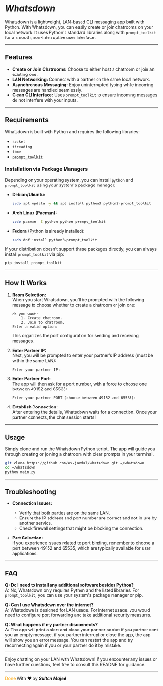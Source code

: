 # ***Whatsdown***

Whatsdown is a lightweight, LAN-based CLI messaging app built with Python. With Whatsdown, you can easily create or join chatrooms on your local network. It uses Python's standard libraries along with `prompt_toolkit` for a smooth, non-interruptive user interface.

---

## Features

- **Create or Join Chatrooms:** Choose to either host a chatroom or join an existing one.
- **LAN Networking:** Connect with a partner on the same local network.
- **Asynchronous Messaging:** Enjoy uninterrupted typing while incoming messages are handled seamlessly.
- **Clean CLI Interface:** Uses `prompt_toolkit` to ensure incoming messages do not interfere with your inputs.

---

## Requirements

Whatsdown is built with Python and requires the following libraries:

- `socket`
- `threading`
- `time`
- [`prompt_toolkit`](https://python-prompt-toolkit.readthedocs.io/)

### Installation via Package Managers

Depending on your operating system, you can install `python` and `prompt_toolkit` using your system's package manager:

- **Debian/Ubuntu:**
  ```bash
  sudo apt update -y && apt install python3 python3-prompt_toolkit
  ```

- **Arch Linux (Pacman):**
  ```bash
  sudo pacman -S python python-prompt_toolkit
  ```

- **Fedora** (Python is already installed):
  ```bash
  sudo dnf install python3-prompt_toolkit
  ```

If your distribution doesn’t support these packages directly, you can always install `prompt_toolkit` via pip:

```bash
pip install prompt_toolkit
```

---

## How It Works

1. **Room Selection:**  
   When you start Whatsdown, you’ll be prompted with the following message to choose whether to create a chatroom or join one:
   ```plaintext
   do you want:
       1. Create chatroom.
       2. Join to chatroom.
   Enter a valid option:
   ```
   This organizes the port configuration for sending and receiving messages.

2. **Enter Partner IP:**  
   Next, you will be prompted to enter your partner’s IP address (must be within the same LAN):
   ```plaintext
   Enter your partner IP:
   ```

3. **Enter Partner Port:**  
   The app will then ask for a port number, with a force to choose one between 49152 and 65535:
   ```plaintext
   Enter your partner PORT (choose between 49152 and 65535):
   ```

4. **Establish Connection:**  
   After entering the details, Whatsdown waits for a connection. Once your partner connects, the chat session starts!

---

## Usage

Simply clone and run the Whatsdown Python script. The app will guide you through creating or joining a chatroom with clear prompts in your terminal.

```bash
git clone https://github.com/ex-jandal/whatsdown.git ~/whatsdown
cd ~/whatsdown
python main.py
```

---

## Troubleshooting

- **Connection Issues:**  
  - Verify that both parties are on the same LAN.
  - Ensure the IP address and port number are correct and not in use by another service.
  - Check firewall settings that might be blocking the connection.

- **Port Selection:**  
  If you experience issues related to port binding, remember to choose a port between 49152 and 65535, which are typically available for user applications.

---

## FAQ

**Q: Do I need to install any additional software besides Python?**  
A: No, Whatsdown only requires Python and the listed libraries. For `prompt_toolkit`, you can use your system's package manager or pip.

**Q: Can I use Whatsdown over the internet?**  
A: Whatsdown is designed for LAN usage. For internet usage, you would need to configure port forwarding and take additional security measures.

**Q: What happens if my partner disconnects?**  
A: The app will print a alert and close your partner socket if you partner sent you an empty message. if you partner interrupt or close the app, the app will show you an error message.  You can restart the app and try reconnecting again if you or your partner do it by mistake.

---

Enjoy chatting on your LAN with Whatsdown! If you encounter any issues or have further questions, feel free to consult this README for guidance.

---  
<span style="color: orange;">Done</span> With ❤️ by ***Sultan Majed***

